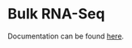 # Bulk RNA-Seq
Documentation can be found [here](https://xavier-lab.readthedocs.io/en/latest/03_pipelines/bulk_rna_seq/index.html).
